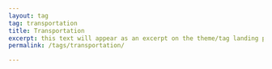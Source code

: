 ```yaml
---
layout: tag
tag: transportation
title: Transportation
excerpt: this text will appear as an excerpt on the theme/tag landing page
permalink: /tags/transportation/

---
```

